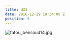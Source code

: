 ```yaml
---
title: d31
date: 2016-12-29 18:34:00 Z
position: 6
---
```


![fatou_bensoud14.jpg](/uploads/fatou_bensoud14.jpg)